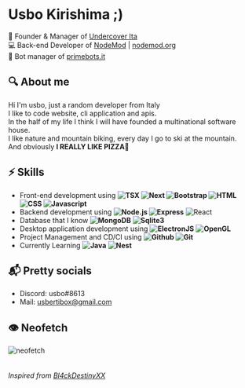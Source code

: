 # Usbo Kirishima ;)

👑 Founder & Manager of [Undercover Ita](https://github.com/Undercover-ita)<br>
💻 Back-end Developer of [NodeMod](https://github.com/NodeMod) | [nodemod.org](https://nodemod.org)<br>
👮 Bot manager of [primebots.it](https://primebots.it)<br>

## 🔍 About me

Hi I'm usbo, just a random developer from Italy<br>
I like to code website, cli application and apis.<br>
In the half of my life I think I will have founded a multinational software house.<br>
I like nature and mountain biking, every day I go to ski at the mountain.<br>
And obviously **I REALLY LIKE PIZZA**🍕

## ⚡ Skills

- Front-end development using **![TSX](https://img.shields.io/badge/-tsx-black?&logo=react) ![Next](https://img.shields.io/badge/-Next.js-black?&logo=next.js) ![Bootstrap](https://img.shields.io/badge/-Bootstrap-black?&logo=bootstrap) ![HTML](https://img.shields.io/badge/-HTML-black?&logo=html5) ![CSS](https://img.shields.io/badge/-CSS-black?&logo=css3) ![Javascript](https://img.shields.io/badge/-Javascript-black?&logo=javascript)**
- Backend development using **![Node.js](https://img.shields.io/badge/-Node.js-black?&logo=node.js) ![Express](https://img.shields.io/badge/-Express-black?&logo=express)** ![React](https://img.shields.io/badge/-React-black?&logo=react)
- Database that I know **![MongoDB](https://img.shields.io/badge/-MongoDB-black?&logo=mongodb)** **![Sqlite3](https://img.shields.io/badge/-SQLite3-black?&logo=sqlite)**
- Desktop application development using **![ElectronJS](https://img.shields.io/badge/-Electron-black?&logo=electron)** **![OpenGL](https://img.shields.io/badge/-OpenGL-black?&logo=opengl)**
- Project Management and CD/CI using **![Github](https://img.shields.io/badge/-Github-black?&logo=github) ![Git](https://img.shields.io/badge/-Git-black?&logo=git)**
- Currently Learning **![Java](https://img.shields.io/badge/-Java-black?&logo=java)** **![Nest](https://img.shields.io/badge/-Nest.js-black?&logo=nestjs)**

## 📬 Pretty socials

- Discord: usbo#8613
- Mail: usbertibox@gmail.com

## 👁️ Neofetch

![neofetch](https://ibb.co/D9JK1QJ)
<br><br><br>
_Inspired from [Bl4ckDestinyXX](https://github.com/BlackdestinyXX/)_
